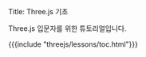 Title: Three.js 기초

Three.js 입문자를 위한 튜토리얼입니다.

{{{include "threejs/lessons/toc.html"}}}

<!--

{{{table_of_contents}}}

-->



